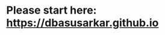# Please start here: <a href="https://dbasusarkar.github.io/" target="_blank">https://dbasusarkar.github.io </a>
